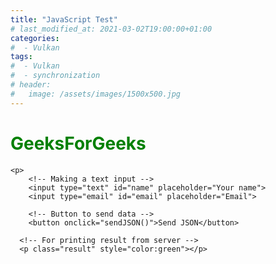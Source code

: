 ```yaml
---
title: "JavaScript Test"
# last_modified_at: 2021-03-02T19:00:00+01:00
categories:
#  - Vulkan
tags:
#  - Vulkan
#  - synchronization
# header:
#   image: /assets/images/1500x500.jpg
---
```

<h1 style="color:green;"> 
      GeeksForGeeks 
    </h1> 
  
    <p> 
        <!-- Making a text input -->
        <input type="text" id="name" placeholder="Your name"> 
        <input type="email" id="email" placeholder="Email"> 
          
        <!-- Button to send data -->
        <button onclick="sendJSON()">Send JSON</button> 
  
      <!-- For printing result from server -->
      <p class="result" style="color:green"></p> 
      
   </p> 

<script>
function sendJSON(){ 
			
			let result = document.querySelector('.result'); 
			let name = document.querySelector('#name'); 
			let email = document.querySelector('#email'); 
			
			// Creating a XHR object 
			let xhr = new XMLHttpRequest(); 
			let url = "submit.php"; 
		
			// open a connection 
			xhr.open("POST", url, true); 

			// Set the request header i.e. which type of content you are sending 
			xhr.setRequestHeader("Content-Type", "application/json"); 

			// Create a state change callback 
			xhr.onreadystatechange = function () { 
				if (xhr.readyState === 4 && xhr.status === 200) { 

					// Print received data from server 
					result.innerHTML = this.responseText; 

				} 
			}; 

			// Converting JSON data to string 
			var data = JSON.stringify({ "name": name.value, "email": email.value }); 

			// Sending data with the request 
			xhr.send(data); 
		} 

</script>
